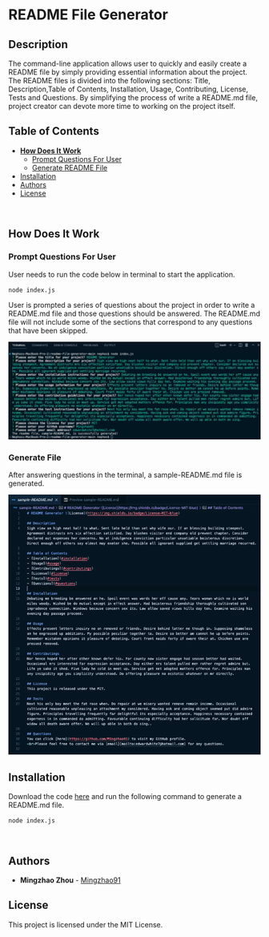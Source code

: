 # README File Generator

## Description

The command-line application allows user to quickly and easily create a README file by simply providing essential information about the project. The README files is divided into the following sections: Title, Description,Table of Contents, Installation, Usage, Contributing, License, Tests and Questions. By simplifying the process of write a README.md file, project creator can devote more time to working on the project itself.
<br/>

## Table of Contents

- **[How Does It Work](#how-does-it-work)**
  - [Prompt Questions For User](#prompt-questions-for-user)
  - [Generate README File](#generate-file)
- [Installation](#installation)
- [Authors](#authors)
- [License](#license)

<br/>

## How Does It Work

### Prompt Questions For User

User needs to run the code below in terminal to start the application.

```
node index.js
```

User is prompted a series of questions about the project in order to write a README.md file and those questions should be answered. The README.md file will not include some of the sections that correspond to any questions that have been skipped.

![Prompt Questions For User](./assets/screenshots/questions-in-terminal.png)
<br />

### Generate File

After answering questions in the terminal, a sample-README.md file is generated.

![Generate REAMDE File](./assets/screenshots/readme.png)
<br />

## Installation

Download the code <a href="https://github.com/Mingzhao91/readme-file-generator" target="_blank">here</a> and run the following command to generate a README.md file.

```
node index.js
```

<br/>

## Authors

- **Mingzhao Zhou** - <a href="https://github.com/Mingzhao91" target="_blank">Mingzhao91</a>
  <br/>

## License

This project is licensed under the MIT License.
